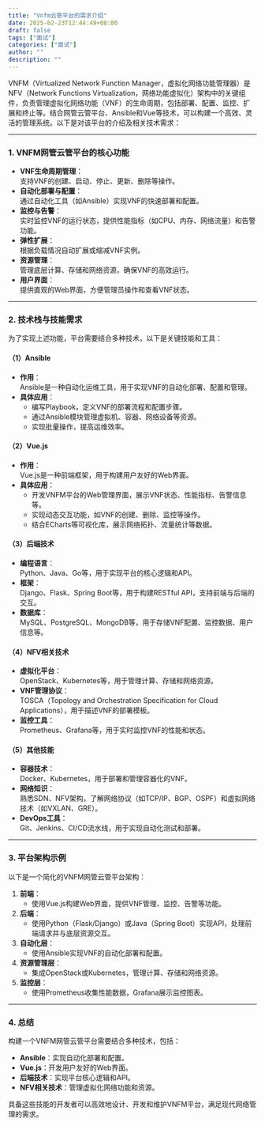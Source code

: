 ```yaml
---
title: "Vnfm云管平台的需求介绍"
date: 2025-02-23T12:44:49+08:00
draft: false
tags: ["面试"]
categories: ["面试"]
author: ""
description: ""
--- 
```


VNFM（Virtualized Network Function Manager，虚拟化网络功能管理器）是NFV（Network Functions Virtualization，网络功能虚拟化）架构中的关键组件，负责管理虚拟化网络功能（VNF）的生命周期，包括部署、配置、监控、扩展和终止等。结合网管云管平台、Ansible和Vue等技术，可以构建一个高效、灵活的管理系统。以下是对该平台的介绍及相关技术需求：

---

### **1. VNFM网管云管平台的核心功能**
- **VNF生命周期管理**：  
  支持VNF的创建、启动、停止、更新、删除等操作。
- **自动化部署与配置**：  
  通过自动化工具（如Ansible）实现VNF的快速部署和配置。
- **监控与告警**：  
  实时监控VNF的运行状态，提供性能指标（如CPU、内存、网络流量）和告警功能。
- **弹性扩展**：  
  根据负载情况自动扩展或缩减VNF实例。
- **资源管理**：  
  管理底层计算、存储和网络资源，确保VNF的高效运行。
- **用户界面**：  
  提供直观的Web界面，方便管理员操作和查看VNF状态。

---

### **2. 技术栈与技能需求**
为了实现上述功能，平台需要结合多种技术，以下是关键技能和工具：

#### **（1）Ansible**
- **作用**：  
  Ansible是一种自动化运维工具，用于实现VNF的自动化部署、配置和管理。
- **具体应用**：  
  - 编写Playbook，定义VNF的部署流程和配置步骤。
  - 通过Ansible模块管理虚拟机、容器、网络设备等资源。
  - 实现批量操作，提高运维效率。

#### **（2）Vue.js**
- **作用**：  
  Vue.js是一种前端框架，用于构建用户友好的Web界面。
- **具体应用**：  
  - 开发VNFM平台的Web管理界面，展示VNF状态、性能指标、告警信息等。
  - 实现动态交互功能，如VNF的创建、删除、监控等操作。
  - 结合ECharts等可视化库，展示网络拓扑、流量统计等数据。

#### **（3）后端技术**
- **编程语言**：  
  Python、Java、Go等，用于实现平台的核心逻辑和API。
- **框架**：  
  Django、Flask、Spring Boot等，用于构建RESTful API，支持前端与后端的交互。
- **数据库**：  
  MySQL、PostgreSQL、MongoDB等，用于存储VNF配置、监控数据、用户信息等。

#### **（4）NFV相关技术**
- **虚拟化平台**：  
  OpenStack、Kubernetes等，用于管理计算、存储和网络资源。
- **VNF管理协议**：  
  TOSCA（Topology and Orchestration Specification for Cloud Applications），用于描述VNF的部署模板。
- **监控工具**：  
  Prometheus、Grafana等，用于实时监控VNF的性能和状态。

#### **（5）其他技能**
- **容器技术**：  
  Docker、Kubernetes，用于部署和管理容器化的VNF。
- **网络知识**：  
  熟悉SDN、NFV架构，了解网络协议（如TCP/IP、BGP、OSPF）和虚拟网络技术（如VXLAN、GRE）。
- **DevOps工具**：  
  Git、Jenkins、CI/CD流水线，用于实现自动化测试和部署。

---

### **3. 平台架构示例**
以下是一个简化的VNFM网管云管平台架构：
1. **前端**：  
   - 使用Vue.js构建Web界面，提供VNF管理、监控、告警等功能。
2. **后端**：  
   - 使用Python（Flask/Django）或Java（Spring Boot）实现API，处理前端请求并与底层资源交互。
3. **自动化层**：  
   - 使用Ansible实现VNF的自动化部署和配置。
4. **资源管理层**：  
   - 集成OpenStack或Kubernetes，管理计算、存储和网络资源。
5. **监控层**：  
   - 使用Prometheus收集性能数据，Grafana展示监控图表。

---

### **4. 总结**
构建一个VNFM网管云管平台需要结合多种技术，包括：
- **Ansible**：实现自动化部署和配置。
- **Vue.js**：开发用户友好的Web界面。
- **后端技术**：实现平台核心逻辑和API。
- **NFV相关技术**：管理虚拟化网络功能和资源。

具备这些技能的开发者可以高效地设计、开发和维护VNFM平台，满足现代网络管理的需求。
